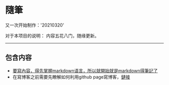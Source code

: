 # 隨筆

又一次开始制作：'20210320'



对于本项目的说明：
内容五花八门，随缘更新。

---

## 包含内容
* [要寫內容，得先掌握markdown语言，所以就開始就是markdown得筆記了](https:github.com/Markdown)
* 在寫博客之前需要先瞭解如何利用github page寫博客，[鏈接](https://qvbblt.github.io/404.github.io/)
